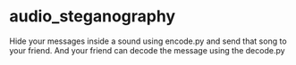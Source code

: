 # audio_steganography
Hide your messages inside a sound  using encode.py and send that song to your friend. And your friend can decode the message using the decode.py

